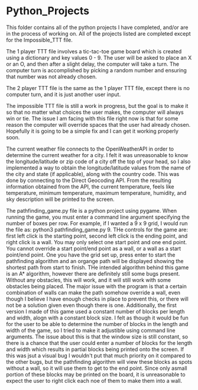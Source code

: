 # Python_Projects

This folder contains all of the python projects I have completed, and/or are in the process of working on. All of the projects listed are completed except for the Impossible_TTT file.

The 1 player TTT file involves a tic-tac-toe game board which is created using a dictionary and key values 0 - 9. The user will be asked to place an X or an O, and then after a slight delay, the computer will take a turn. The computer turn is accomplished by picking a random number and ensuring that number was not already chosen. 

The 2 player TTT file is the same as the 1 player TTT file, except there is no computer turn, and it is just another user input. 

The impossible TTT file is still a work in progress, but the goal is to make it so that no matter what choices the user makes, the computer will always win or tie. The issue I am facing with this file right now is that for some reason the computer will override spaces that the user had already chosen. Hopefully it is going to be a simple fix and I can get it working properly soon. 

The current weather file connects to the OpenWeatherAPI in order to determine the current weather for a city. I felt it was unreasonable to know the longitude/latitude or zip code of a city off the top of your head, so I also implemented a way to obtain the longitude/latitude values from the name of the city and state (if applicable), along with the country code. This was done by connecting to the Direct Geocoding API. From the resulting information obtained from the API, the current temperature, feels like temperature, minimum temperature, maximum temperature, humidity, and sky description will be printed to the screen. 

The pathfinding_game.py file is a python project using pygame. When running the game, you must enter a command line argument specifying the number of boxes per row. For example, if I wanted a 9 x 9 grid, I would run the file as: python3 pathfinding_game.py 9. THe controls for the game are: first left click is the starting point, second left click is the ending point, and right click is a wall. You may only select one start point and one end point. You cannot override a start point/end point as a wall, or a wall as a start point/end point. One you have the grid set up, press enter to start the pathfinding algorithm and an organge path will be displayed showing the shortest path from start to finish. 
THe intended algorithm behind this game is an A* algorithm, however there are definitely still some bugs present. Without any obstacles, this will work, and it will still work with some obstacles being placed. The major issue with the program is that a certain combination of walls can make the path somehow override a wall, even though I believe I have enough checks in place to prevent this, or there will not be a solution given even though there is one. Additionally, the first version I made of this game used a constant number of blocks per length and width, alogn with a constant block size. I felt as though it would be fun for the user to be able to determine the number of blocks in the length and width of the game, so I tried to make it adjustible using command line arguments. The issue about this is that the window size is still constant, so there is a chance that the user could enter a number of blocks for the length and width which results in partial blocks being printed onto the screen. If this was jsut a visual bug I wouldn't put that much priority on it compared to the other bugs, but the pathfinding algorithm will view these blocks as spots without a wall, so it will use them to get to the end point. Since only asmall portion of these blocks may be printed on the board, it is unreasonable to expect the user to right click each noe of them to make them into a wall. 
